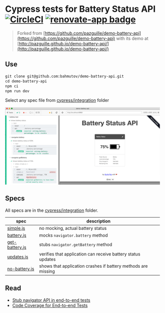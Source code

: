# Cypress tests for Battery Status API [![CircleCI](https://circleci.com/gh/bahmutov/demo-battery-api.svg?style=svg)](https://circleci.com/gh/bahmutov/demo-battery-api) [![renovate-app badge][renovate-badge]][renovate-app]

> Forked from [https://github.com/pazguille/demo-battery-api](https://github.com/pazguille/demo-battery-api) with its demo at [http://pazguille.github.io/demo-battery-api/](http://pazguille.github.io/demo-battery-api/)

## Use

```
git clone git@github.com:bahmutov/demo-battery-api.git
cd demo-battery-api
npm ci
npm run dev
```

Select any spec file from [cypress/integration](cypress/integration) folder

![Battery tests](images/battery.png)

## Specs

All specs are in the [cypress/integration](cypress/integration) folder.

spec | description
--- | ---
[simple.js](cypress/integration/simple.js) | no mocking, actual battery status
[battery.js](cypress/integration/battery.js) | mocks `navigator.battery` method
[get-battery.js](cypress/integration/get-battery.js) | stubs `navigator.getBattery` method
[updates.js](cypress/integration/updates.js) | verifies that application can receive battery status updates
[no-battery.js](cypress/integration/no-battery.js) | shows that application crashes if battery methods are missing

## Read

- [Stub navigator API in end-to-end tests](https://glebbahmutov.com/blog/stub-navigator-api/)
- [Code Coverage for End-to-end Tests](https://glebbahmutov.com/blog/code-coverage-for-e2e-tests/)

[renovate-badge]: https://img.shields.io/badge/renovate-app-blue.svg
[renovate-app]: https://renovateapp.com/
